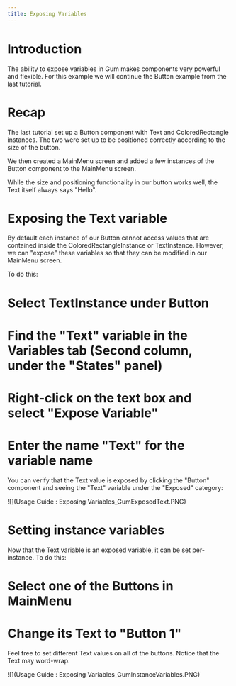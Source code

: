 ```yaml
---
title: Exposing Variables
---
```


# Introduction

The ability to expose variables in Gum makes components very powerful and flexible.  For this example we will continue the Button example from the last tutorial.  

# Recap

The last tutorial set up a Button component with Text and ColoredRectangle instances.  The two were set up to be positioned correctly according to the size of the button.  

We then created a MainMenu screen and added a few instances of the Button component to the MainMenu screen.

While the size and positioning functionality in our button works well, the Text itself always says "Hello".  

# Exposing the Text variable

By default each instance of our Button cannot access values that are contained inside the ColoredRectangleInstance or TextInstance.  However, we can "expose" these variables so that they can be modified in our MainMenu screen.

To do this:

# Select TextInstance under Button
# Find the "Text" variable in the Variables tab (Second column, under the "States" panel)
# Right-click on the text box and select "Expose Variable"
# Enter the name "Text" for the variable name

You can verify that the Text value is exposed by clicking the "Button" component and seeing the "Text" variable under the "Exposed" category:

![](Usage Guide : Exposing Variables_GumExposedText.PNG)

# Setting instance variables

Now that the Text variable is an exposed variable, it can be set per-instance.  To do this:

# Select one of the Buttons in MainMenu
# Change its Text to "Button 1"

Feel free to set different Text values on all of the buttons.  Notice that the Text may word-wrap.

![](Usage Guide : Exposing Variables_GumInstanceVariables.PNG)